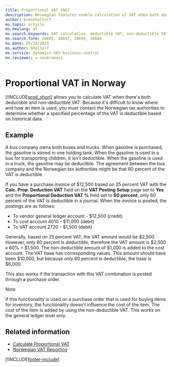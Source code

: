 ```yaml
---
title: Proportional VAT [NO]
description: Norwegian features enable calculation of VAT when both deductible and non-deductible VATs apply.
author: brentholtorf
ms.topic: article
ms.devlang: al
ms.search.keywords: VAT calculation, deductible VAT, non-deductible VAT, Norwegian version
ms.search.form: 10602, 10697, 10698, 10604
ms.date: 05/15/2025
ms.author: bholtorf
ms.service: dynamics-365-business-central
ms.reviewer: v-soumramani
---
```


# Proportional VAT in Norway

[!INCLUDE[prod_short](../../includes/prod_short.md)] allows you to calculate VAT when there's both deductible and non-deductible VAT. Because it's difficult to know where and how an item is used, you must contact the Norwegian tax authorities to determine whether a specified percentage of the VAT is deductible based on historical data.  

## Example

A bus company owns both buses and trucks. When gasoline is purchased, the gasoline is stored in one holding tank. When the gasoline is used in a bus for transporting children, it isn't deductible. When the gasoline is used in a truck, the gasoline may be deductible. The agreement between the bus company and the Norwegian tax authorities might be that 60 percent of the VAT is deductible.  

If you have a purchase invoice of $12,500 based on 25 percent VAT with the **Calc. Prop. Deduction VAT** field on the **VAT Posting Setup** page set to **Yes** and the **Proportional Deduction VAT %** field set to **60 percent**, only 60 percent of the VAT is deductible in a journal. When the invoice is posted, the postings are as follows:  

- To vendor general ledger account - $12,500 (credit)  
- To cost account 4010 - $11,000 (debit)  
- To VAT account 2720 - $1,500 (debit)  

Generally, based on 25 percent VAT, the VAT amount would be $2,500. However, only 60 percent is deductible; therefore the VAT amount is $2,500 x 60% = $1,500. The non-deductible amount of $1,000 is added to the cost account. The VAT base has corresponding values. This amount should have been $10,000, but because only 60 percent is deductible, the base is $6,000.  

This also works if the transaction with this VAT combination is posted through a purchase order.  

> [!NOTE]  
> If this functionality is used on a purchase order that is used for buying items for inventory, the functionality doesn't influence the cost of the item. The cost of the item is added by using the non-deductible VAT. This works on the general ledger level only.  

## Related information

- [Calculate Proportional VAT](how-to-calculate-proportional-vat.md)
- [Norwegian VAT Reporting](norwegian-vat-reporting.md)

[!INCLUDE[footer-include](../../includes/footer-banner.md)]
